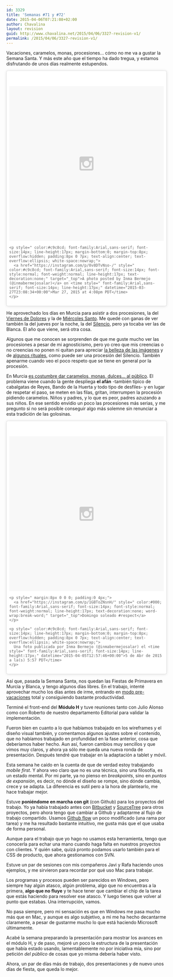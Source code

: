 ```yaml
---
id: 3329
title: 'Semanas #71 y #72'
date: 2015-04-06T07:21:08+02:00
author: Chavalina
layout: revision
guid: http://www.chavalina.net/2015/04/06/3327-revision-v1/
permalink: /2015/04/06/3327-revision-v1/
---
```

Vacaciones, caramelos, monas, procesiones… cómo no me va a gustar la Semana Santa. Y más este año que el tiempo ha dado tregua, y estamos disfrutando de unos días realmente estupendos.

<blockquote class="instagram-media" data-instgrm-version="4" style=" background:#FFF; border:0; border-radius:3px; box-shadow:0 0 1px 0 rgba(0,0,0,0.5),0 1px 10px 0 rgba(0,0,0,0.15); margin: 1px; max-width:658px; padding:0; width:99.375%; width:-webkit-calc(100% - 2px); width:calc(100% - 2px);">
  <div style="padding:8px;">
    <div style=" background:#F8F8F8; line-height:0; margin-top:40px; padding:50% 0; text-align:center; width:100%;">
      <div style=" background:url(data:image/png;base64,iVBORw0KGgoAAAANSUhEUgAAACwAAAAsCAMAAAApWqozAAAAGFBMVEUiIiI9PT0eHh4gIB4hIBkcHBwcHBwcHBydr+JQAAAACHRSTlMABA4YHyQsM5jtaMwAAADfSURBVDjL7ZVBEgMhCAQBAf//42xcNbpAqakcM0ftUmFAAIBE81IqBJdS3lS6zs3bIpB9WED3YYXFPmHRfT8sgyrCP1x8uEUxLMzNWElFOYCV6mHWWwMzdPEKHlhLw7NWJqkHc4uIZphavDzA2JPzUDsBZziNae2S6owH8xPmX8G7zzgKEOPUoYHvGz1TBCxMkd3kwNVbU0gKHkx+iZILf77IofhrY1nYFnB/lQPb79drWOyJVa/DAvg9B/rLB4cC+Nqgdz/TvBbBnr6GBReqn/nRmDgaQEej7WhonozjF+Y2I/fZou/qAAAAAElFTkSuQmCC); display:block; height:44px; margin:0 auto -44px; position:relative; top:-22px; width:44px;">
      </div>
    </div>
    
    <p style=" color:#c9c8cd; font-family:Arial,sans-serif; font-size:14px; line-height:17px; margin-bottom:0; margin-top:8px; overflow:hidden; padding:8px 0 7px; text-align:center; text-overflow:ellipsis; white-space:nowrap;">
      <a href="https://instagram.com/p/0v8DTvNso-/" style=" color:#c9c8cd; font-family:Arial,sans-serif; font-size:14px; font-style:normal; font-weight:normal; line-height:17px; text-decoration:none;" target="_top">A photo posted by Inma Bermejo (@inmabermejosalar)</a> on <time style=" font-family:Arial,sans-serif; font-size:14px; line-height:17px;" datetime="2015-03-27T23:08:34+00:00">Mar 27, 2015 at 4:08pm PDT</time>
    </p>
  </div>
</blockquote>



He aprovechado los días en Murcia para asistir a dos procesiones, la del [Viernes de Dolores](http://www.laverdad.es/murcia/semana-santa/murcia/201502/27/viernes-dolores.html) y la de [Miércoles Santo](http://www.laverdad.es/murcia/semana-santa/murcia/201502/27/miercoles-santo.html). Me quedé con ganas de ver también la del jueves por la noche, la del [Silencio](http://www.laverdad.es/murcia/semana-santa/murcia/201502/27/jueves-santo.html#procesion2), pero ya tocaba ver las de Blanca. El año que viene, será otra cosa.

Algunos que me conocen se sorprenden de que me guste mucho ver las procesiones a pesar de mi agnosticismo, pero yo creo que mis creencias o no creencias no ponen ni quitan para apreciar [la belleza de las imágenes](https://www.flickr.com/photos/109568567@N03/13980388935/) y de [algunos rituales](https://www.flickr.com/photos/109568567@N03/sets/72157644202606066), como puede ser una procesión del Silencio. También apenarme cuando veo el poco respeto que se tiene en general por la procesión.

En Murcia [es costumbre dar caramelos, monas, dulces… al público](http://gastronomiaycuriosidades.blogspot.com.es/2014/04/los-caramelos-y-la-semana-santa-de.html). El problema viene cuando la gente despliega **el afán** -también típico de cabalgatas de Reyes, Bando de la Huerta y todo tipo de desfiles- y en lugar de respetar el paso, se meten en las filas, gritan, interrumpen la procesión pidiendo caramelos. Niños y padres, y lo que es peor, padres azuzando a sus niños. En ese sentido envidio un poco las procesiones más serias, y me pregunto si no será posible conseguir algo más solemne sin renunciar a esta tradición de las golosinas.

<blockquote class="instagram-media" data-instgrm-captioned data-instgrm-version="4" style=" background:#FFF; border:0; border-radius:3px; box-shadow:0 0 1px 0 rgba(0,0,0,0.5),0 1px 10px 0 rgba(0,0,0,0.15); margin: 1px; max-width:658px; padding:0; width:99.375%; width:-webkit-calc(100% - 2px); width:calc(100% - 2px);">
  <div style="padding:8px;">
    <div style=" background:#F8F8F8; line-height:0; margin-top:40px; padding:50% 0; text-align:center; width:100%;">
      <div style=" background:url(data:image/png;base64,iVBORw0KGgoAAAANSUhEUgAAACwAAAAsCAMAAAApWqozAAAAGFBMVEUiIiI9PT0eHh4gIB4hIBkcHBwcHBwcHBydr+JQAAAACHRSTlMABA4YHyQsM5jtaMwAAADfSURBVDjL7ZVBEgMhCAQBAf//42xcNbpAqakcM0ftUmFAAIBE81IqBJdS3lS6zs3bIpB9WED3YYXFPmHRfT8sgyrCP1x8uEUxLMzNWElFOYCV6mHWWwMzdPEKHlhLw7NWJqkHc4uIZphavDzA2JPzUDsBZziNae2S6owH8xPmX8G7zzgKEOPUoYHvGz1TBCxMkd3kwNVbU0gKHkx+iZILf77IofhrY1nYFnB/lQPb79drWOyJVa/DAvg9B/rLB4cC+Nqgdz/TvBbBnr6GBReqn/nRmDgaQEej7WhonozjF+Y2I/fZou/qAAAAAElFTkSuQmCC); display:block; height:44px; margin:0 auto -44px; position:relative; top:-22px; width:44px;">
      </div>
    </div>
    
    <p style=" margin:8px 0 0 0; padding:0 4px;">
      <a href="https://instagram.com/p/1GBToZNsnH/" style=" color:#000; font-family:Arial,sans-serif; font-size:14px; font-style:normal; font-weight:normal; line-height:17px; text-decoration:none; word-wrap:break-word;" target="_top">Domingo soleado #respect</a>
    </p>
    
    <p style=" color:#c9c8cd; font-family:Arial,sans-serif; font-size:14px; line-height:17px; margin-bottom:0; margin-top:8px; overflow:hidden; padding:8px 0 7px; text-align:center; text-overflow:ellipsis; white-space:nowrap;">
      Una foto publicada por Inma Bermejo (@inmabermejosalar) el <time style=" font-family:Arial,sans-serif; font-size:14px; line-height:17px;" datetime="2015-04-05T12:57:46+00:00">5 de Abr de 2015 a la(s) 5:57 PDT</time>
    </p>
  </div>
</blockquote>



Así que, pasada la Semana Santa, nos quedan las Fiestas de Primavera en Murcia y Blanca, y tengo algunos días libres. En el trabajo, intenté aprovechar mucho los días antes de irme, entrando en [modo pre-vacaciones](http://canasto.es/2007/04/pre-vacaciones/) total y consiguiendo bastante productividad.

Terminé el front-end del **Módulo H** y tuve reuniones tanto con Julio Alonso como con Roberto de nuestro departamento Editorial para validar la implementación. 

Fueron bien en cuanto a lo que habíamos trabajado en los wireframes y el diseño visual también, y comentamos algunos ajustes sobre el contenido, que no habíamos trabajado en profundidad en la fase anterior, cosa que deberíamos haber hecho. Aun así, fueron cambios muy sencillos y que vimos muy claros, y ahora ya sólo me queda una nueva ronda de presentación. Después tendré que trabajar en la adaptación a tablet y móvil.

Esta semana he caído en la cuenta de que de verdad estoy trabajando _mobile first_. Y ahora veo claro que no es una técnica, sino una filosofía, es un estado mental. Por mi parte, ya no pienso en _breakpoints_, sino en _puntos de expansión_, es decir, no dónde el diseño se rompe, sino dónde cambia, crece y se adapta. La diferencia es sutil pero a la hora de plantearlo, me hace trabajar mejor.

Estuve **poniéndome en marcha con git** (con Github) para los proyectos del trabajo. Yo ya había trabajado antes con [Bitbucket](https://bitbucket.org/) y [SourceTree](http://www.sourcetreeapp.com/) para otros proyectos, pero ahora tengo que cambiar a Github y adaptarme al flujo de trabajo compartido. Usamos [Github flow](https://guides.github.com/introduction/flow/) un poco modificado (una rama por tarea) y me ha resultado bastante intuitivo, me gusta más que el que usaba de forma personal.

Aunque para el trabajo que yo hago no usamos esta herramienta, tengo que conocerla para echar una mano cuando haga falta en nuestros proyectos con clientes. Y quién sabe, quizá pronto podamos usarlo también para el CSS de producto, que ahora gestionamos con SVN.

Estuve un par de sesiones con mis compañeros Javi y Rafa haciendo unos ejemplos, y me sirvieron para recordar por qué uso Mac para trabajar. 

Los programas y procesos pueden ser parecidos en Windows, pero siempre hay algún atasco, algún problema, algo que no encuentras a la primera, **algo que no fluye** y te hace tener que cambiar el chip de la tarea que estás haciendo para resolver ese atasco. Y luego tienes que volver al punto que estabas. Una interrupción, vamos.

No pasa siempre, pero mi sensación es que en Windows me pasa mucho más que en Mac, y aunque es algo subjetivo, a mi me ha hecho decantarme claramente, a pesar de gustarme mucho lo que está haciendo Microsoft últimamente.

Acabé la semana preparando la presentación para mostrar los avances en el módulo H, y de paso, mejoré un poco la estructura de la presentación que había estado usando, lamentablemente no por iniciativa mía, sino por petición _del público_ de cosas que yo misma debería haber visto. 

Ahora, un par de días más de trabajo, dos presentaciones y de nuevo unos días de fiesta, que queda lo mejor.